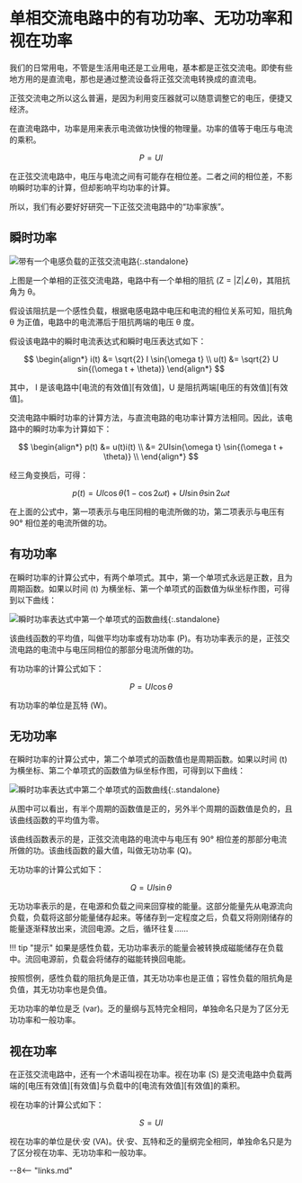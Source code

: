 # 单相交流电路中的有功功率、无功功率和视在功率

我们的日常用电，不管是生活用电还是工业用电，基本都是正弦交流电。即使有些地方用的是直流电，那也是通过整流设备将正弦交流电转换成的直流电。

正弦交流电之所以这么普遍，是因为利用变压器就可以随意调整它的电压，便捷又经济。

在直流电路中，功率是用来表示电流做功快慢的物理量。功率的值等于电压与电流的乘积。

$$
P = UI
$$

在正弦交流电路中，电压与电流之间有可能存在相位差。二者之间的相位差，不影响瞬时功率的计算，但却影响平均功率的计算。

所以，我们有必要好好研究一下正弦交流电路中的“功率家族”。

## 瞬时功率

![带有一个电感负载的正弦交流电路](https://pic3.zhimg.com/v2-e9e9e0f9f29e496c2035b93d8f620114_1440w.jpg "带有一个电感负载的正弦交流电路"){:.standalone}

上图是一个单相的正弦交流电路，电路中有一个单相的阻抗 (Z = \|Z\|∠θ)，其阻抗角为 θ。

假设该阻抗是一个感性负载，根据电感电路中电压和电流的相位关系可知，阻抗角 θ 为正值，电路中的电流滞后于阻抗两端的电压 θ 度。

假设该电路中的瞬时电流表达式和瞬时电压表达式如下：

$$
\begin{align*}
i(t) &= \sqrt{2} I \sin{\omega t} \\
u(t) &= \sqrt{2} U sin{(\omega t + \theta)}  
\end{align*}
$$

其中， I 是该电路中[电流的有效值][有效值]，U 是阻抗两端[电压的有效值][有效值]。

交流电路中瞬时功率的计算方法，与直流电路的电功率计算方法相同。因此，该电路中的瞬时功率为计算如下：

$$
\begin{align*}
p(t) &= u(t)i(t) \\
     &= 2UIsin{\omega t} \sin{(\omega t + \theta)} \\
\end{align*}
$$

经三角变换后，可得：

$$
p(t) = UI \cos{\theta}(1 - \cos{2 \omega t}) + UI \sin{\theta} \sin{2 \omega t}
$$

在上面的公式中，第一项表示与电压同相的电流所做的功，第二项表示与电压有 90° 相位差的电流所做的功。

## 有功功率

在瞬时功率的计算公式中，有两个单项式。其中，第一个单项式永远是正数，且为周期函数。如果以时间 (t) 为横坐标、第一个单项式的函数值为纵坐标作图，可得到以下曲线：

![瞬时功率表达式中第一个单项式的函数曲线](https://pica.zhimg.com/v2-1324cf8c8ee14d1e47820a42a86254da_1440w.jpg "瞬时功率表达式中第一个单项式的函数曲线"){:.standalone}

该曲线函数的平均值，叫做平均功率或有功功率 (P)。有功功率表示的是，正弦交流电路的电流中与电压同相位的那部分电流所做的功。

有功功率的计算公式如下：

$$
P = UI\cos{\theta}
$$

有功功率的单位是瓦特 (W)。

## 无功功率

在瞬时功率的计算公式中，第二个单项式的函数值也是周期函数。如果以时间 (t) 为横坐标、第二个单项式的函数值为纵坐标作图，可得到以下曲线：

![瞬时功率表达式中第二个单项式的函数曲线](https://pic1.zhimg.com/v2-78a0c093ac42c4d182244ba3a97311d0_1440w.jpg "瞬时功率表达式中第二个单项式的函数曲线"){:.standalone}

从图中可以看出，有半个周期的函数值是正的，另外半个周期的函数值是负的，且该曲线函数的平均值为零。

该曲线函数表示的是，正弦交流电路的电流中与电压有 90° 相位差的那部分电流所做的功。该曲线函数的最大值，叫做无功功率 (Q)。

无功功率的计算公式如下：

$$
Q = UI\sin{\theta}
$$

无功功率表示的是，在电源和负载之间来回穿梭的能量。这部分能量先从电源流向负载，负载将这部分能量储存起来。等储存到一定程度之后，负载又将刚刚储存的能量逐渐释放出来，流回电源。之后，循环往复……

!!! tip "提示"
    如果是感性负载，无功功率表示的能量会被转换成磁能储存在负载中。流回电源前，负载会将储存的磁能转换回电能。

按照惯例，感性负载的阻抗角是正值，其无功功率也是正值；容性负载的阻抗角是负值，其无功功率也是负值。

无功功率的单位是乏 (var)。乏的量纲与瓦特完全相同，单独命名只是为了区分无功功率和一般功率。

## 视在功率

在正弦交流电路中，还有一个术语叫视在功率。视在功率 (S) 是交流电路中负载两端的[电压有效值][有效值]与负载中的[电流有效值][有效值]的乘积。

视在功率的计算公式如下：

$$
S = UI
$$

视在功率的单位是伏·安 (VA)。伏·安、瓦特和乏的量纲完全相同，单独命名只是为了区分视在功率、无功功率和一般功率。

--8<-- "links.md"